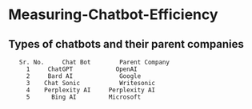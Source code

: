 # Measuring-Chatbot-Efficiency

## Types of chatbots and their parent companies
       Sr. No. 	   Chat Bot	       Parent Company
         1	   ChatGPT	          OpenAI
         2	   Bard AI	           Google
         3	  Chat Sonic	       Writesonic
         4	  Perplexity AI	    Perplexity AI
         5	    Bing AI	        Microsoft
